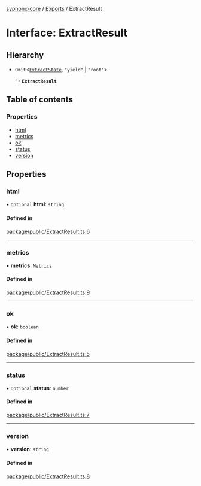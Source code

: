 [syphonx-core](../README.md) / [Exports](../modules.md) / ExtractResult

# Interface: ExtractResult

## Hierarchy

- `Omit`\<[`ExtractState`](ExtractState.md), ``"yield"`` \| ``"root"``\>

  ↳ **`ExtractResult`**

## Table of contents

### Properties

- [html](ExtractResult.md#html)
- [metrics](ExtractResult.md#metrics)
- [ok](ExtractResult.md#ok)
- [status](ExtractResult.md#status)
- [version](ExtractResult.md#version)

## Properties

### html

• `Optional` **html**: `string`

#### Defined in

[package/public/ExtractResult.ts:6](https://github.com/dtempx/syphonx-core/blob/bfef688/package/public/ExtractResult.ts#L6)

___

### metrics

• **metrics**: [`Metrics`](Metrics.md)

#### Defined in

[package/public/ExtractResult.ts:9](https://github.com/dtempx/syphonx-core/blob/bfef688/package/public/ExtractResult.ts#L9)

___

### ok

• **ok**: `boolean`

#### Defined in

[package/public/ExtractResult.ts:5](https://github.com/dtempx/syphonx-core/blob/bfef688/package/public/ExtractResult.ts#L5)

___

### status

• `Optional` **status**: `number`

#### Defined in

[package/public/ExtractResult.ts:7](https://github.com/dtempx/syphonx-core/blob/bfef688/package/public/ExtractResult.ts#L7)

___

### version

• **version**: `string`

#### Defined in

[package/public/ExtractResult.ts:8](https://github.com/dtempx/syphonx-core/blob/bfef688/package/public/ExtractResult.ts#L8)
